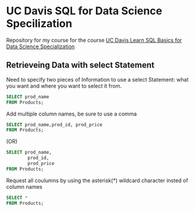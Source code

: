 # UC Davis SQL for Data Science Specilization
Repository for my course for the course [UC Davis Learn SQL Basics for Data Science Specialization](https://www.coursera.org/specializations/learn-sql-basics-data-science)

## Retrieveing Data with select Statement
Need to specify two pieces of Information to use a select Statement: what you want and where you want to select it from.

```SQL
SELECT prod_name
FROM Products;
```

Add multiple column names, be sure to use a comma

```SQL
SELECT prod_name,prod_id, prod_price
FROM Products;
```
(OR)

```SQL
SELECT prod_name,
        prod_id,
        prod_price
FROM Products;
```
Request all coulumns by using the asterisk(*) wildcard character insted of column names

```SQL
SELECT *
FROM Products;
```

